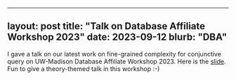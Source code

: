 
---
layout: post
title:  "Talk on Database Affiliate Workshop 2023"
date:   2023-09-12
blurb: "DBA"
---

I gave a talk on our latest work on fine-grained complexity for conjunctive query on UW-Madison Database Affiliate Workshop 2023. Here is the [slide](https://austen-z-fan.github.io/assets/slides/Database_Affiliate_Workshop_Presentation_2023.pdf). Fun to give a theory-themed talk in this workshop :-)
